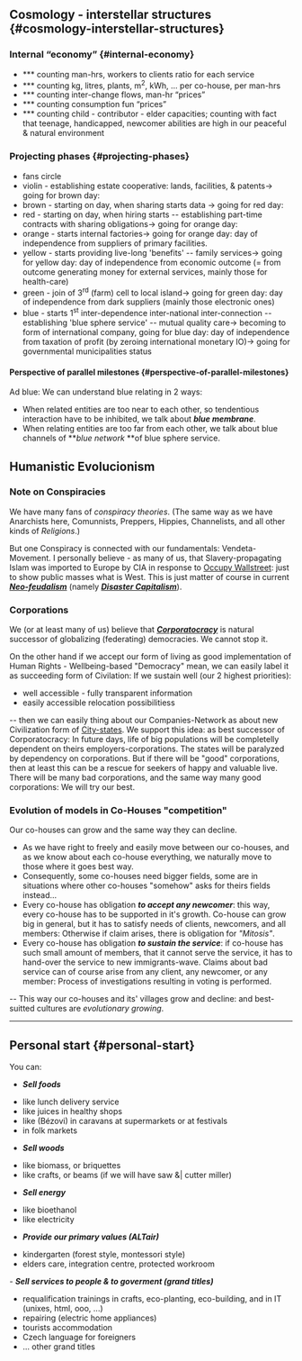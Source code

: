 ## Cosmology - interstellar structures {#cosmology-interstellar-structures}

### Internal “economy” {#internal-economy}

*   *** counting man-hrs, workers to clients ratio for each service
*   *** counting kg, litres, plants, m<sup>2</sup>, kWh, … per co-house, per man-hrs
*   *** counting inter-change flows, man-hr “prices”
*   *** counting consumption fun “prices”
*   *** counting child - contributor - elder capacities; counting with fact that teenage, handicapped, newcomer abilities are high in our peaceful & natural environment

### Projecting phases {#projecting-phases}

*   fans circle
*   violin - establishing estate cooperative: lands, facilities, & patents→ going for brown day:
*   brown - starting on day, when sharing starts data → going for red day:
*   red - starting on day, when hiring starts -- establishing part-time contracts with sharing obligations→ going for orange day:
*   orange - starts internal factories→ going for orange day: day of independence from suppliers of primary facilities.
*   yellow - starts providing live-long 'benefits' -- family services→ going for yellow day: day of independence from economic outcome (= from outcome generating money for external services, mainly those for health-care)
*   green - join of 3<sup>rd</sup> (farm) cell to local island→ going for green day: day of independence from dark suppliers (mainly those electronic ones)
*   blue - starts 1<sup>st</sup> inter-dependence inter-national inter-connection -- establishing 'blue sphere service' -- mutual quality care→ becoming to form of international company, going for blue day: day of independence from taxation of profit (by zeroing international monetary IO)→ going for governmental municipalities status

#### Perspective of parallel milestones {#perspective-of-parallel-milestones}

Ad blue: We can understand blue relating in 2 ways:

*   When related entities are too near to each other, so tendentious interaction have to be inhibited, we talk about **_blue membrane_**.
*   When relating entities are too far from each other, we talk about blue channels of **_blue network_ **of blue sphere service.

## Humanistic Evolucionism
### Note on Conspiracies

We have many fans of *conspiracy theories*. (The same way as we have Anarchists here, Comunnists, Preppers, Hippies, Channelists, and all other kinds of *Religions*.)

But one Conspiracy is connected with our fundamentals: Vendeta-Movement. I personally believe - as many of us, that Slavery-propagating Islam was imported to Europe by CIA in response to [Occupy Wallstreet](https://en.wikipedia.org/wiki/Occupy_movement): just to show public masses what is West. This is just matter of course in current ***[Neo-feudalism](https://en.wikipedia.org/wiki/Neo-feudalism)*** (namely ***[Disaster Capitalism](https://en.wikipedia.org/wiki/The_Shock_Doctrine)***).

### Corporations

We (or at least many of us) believe that ***[Corporatocracy](https://en.wikipedia.org/wiki/Corporatocracy)*** is natural successor of globalizing (federating) democracies. We cannot stop it. 

On the other hand if we accept our form of living as good implementation of Human Rights - Wellbeing-based "Democracy" mean, we can easily label it as succeeding form of Civilation: If we sustain well (our 2 highest priorities):

- well accessible - fully transparent information
- easily accessible relocation possibilitiess

-- then we can easily thing about our Companies-Network as about new Civilization form of [City-states](https://en.wikipedia.org/wiki/City-state). We support this idea: as best successor of Corporatocracy: In future days, life of big populations will be completelly dependent on theirs employers-corporations. The states will be paralyzed by dependency on corporations. But if there will be "good" corporations, then at least this can be a rescue for seekers of happy and valuable live. There will be many bad corporations, and the same way many good corporations: We will try our best.


### Evolution of models in Co-Houses "competition"

Our co-houses can grow and the same way they can decline.

- As we have right to freely and easily move between our co-houses, and as we know about each co-house everything, we naturally move to those where it goes best way.
- Consequently, some co-houses need bigger fields, some are in situations where other co-houses "somehow" asks for theirs fields instead...
- Every co-house has obligation ***to accept any newcomer***: this way, every co-house has to be supported in it's growth. Co-house can grow big in general, but it has to satisfy needs of clients, newcomers, and all members: Otherwise if claim arises, there is obligation for *"Mitosis"*.
- Every co-house has obligation ***to sustain the service***: if co-house has such small amount of members, that it cannot serve the service, it has to hand-over the service to new immigrants-wave. Claims about bad service can of course arise from any client, any newcomer, or any member: Process of investigations resulting in voting is performed.

-- This way our co-houses and its' villages grow and decline: and best-suitted cultures are *evolutionary growing*.


***

## Personal start {#personal-start}

You can:

- **_Sell foods_**

*   like lunch delivery service
*   like juices in healthy shops
*   like (Bézovi) in caravans at supermarkets or at festivals
*   in folk markets

- **_Sell woods_**

*   like biomass, or briquettes
*   like crafts, or beams (if we will have saw &| cutter miller)

- **_Sell energy_**

*   like bioethanol
*   like electricity

- **_Provide our primary values (ALTair)_**

*   kindergarten (forest style, montessori style)
*   elders care, integration centre, protected workroom

_-_ **_Sell services to people & to goverment (grand titles)_**

*   requalification trainings in crafts, eco-planting, eco-building, and in IT (unixes, html, ooo, ...)
*   repairing (electric home appliances)
*   tourists accommodation
*   Czech language for foreigners
*   … other grand titles